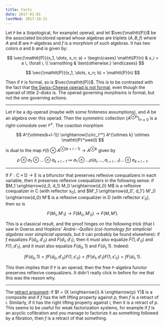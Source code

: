 ```yaml
---
title: Facts
date: 2017-01-01
lastMod: 2017-10-31
---
```


Let $\mathtt{P}$ be a (topological, for example) operad, and let $\vec{\mathtt{P}}$ be the associated bicolored operad whose algebras are triplets $(A,B,f)$ where $A$ and $B$ are $\mathtt{P}$-algebras and $f$ is a morphism of such algebras. It has two colors $a$ and $b$ and is given by:

$$
\vec{\mathtt{P}}(x_1, \dots, x_n; a) = \begin{cases} \mathtt{P}(n) & x_i = a \, \forall i, \\ \varnothing & \text{otherwise.} \end{cases}
$$

$$
\vec{\mathtt{P}}(x_1, \dots, x_n; b) = \mathtt{P}(n)
$$

Then if $\mathtt{P}$ is formal, so is $\vec{\mathtt{P}}$. This is to be contrasted with the fact that [the Swiss-Cheese operad is not formal](http://arxiv.org/abs/1404.2484), even though the operad of little $2$-disks is. The operad governing morphisms is formal, but not the one governing actions.

---

Let $\mathtt{P}$ be a dg-operad (maybe with some finiteness assumptions), and $A$ be an algebra over this operad. Then the symmetric collection $\{ A^{\otimes n} \}_{n \ge 0}$ is a right-comodule over $\mathtt{P}^\vee$. The coaction morphism

$$
A^{\otimes(k+l-1)} \xrightarrow{\circ_i^*} A^{\otimes k} \otimes \mathtt{P}^\vee(l)
$$

is dual to the map $\mathtt{P}(l) \otimes A^{\otimes(k+l-1)} \to A^{\otimes k}$ given by

$$
\rho \otimes a_1 \otimes \dots \otimes a_{k+l-1} \mapsto a_1 \otimes \dots \rho(a_i, \dots, a_{i+l-1}) \dots \otimes a_{k+l-1}.
$$

---

If $F : \mathsf{C} \times \mathsf{D} \to \mathsf{E}$ is a bifunctor that preserves reflexive coequalizers in each variable, then it preserves reflexive coequalizers in the following sense: if $M_1 \xrightarrow{d_0, d_1} M_0 \xrightarrow{d_0} M$ is a reflexive coequalizer in $\mathsf{C}$ (with reflector $s_0$), and $M'_1 \xrightarrow{d_0', d_1'} M'_0 \xrightarrow{d_0} M'$ is a reflexive coequalizer in $\mathsf{D}$ (with reflector $s'_0$), then so is

$$
F(M_1, M'_1) \rightarrow F(M_0, M'_0) \to F(M, M').
$$

This is a classical result, and the proof hinges on the following trick (that I saw in Goerss and Hopkins' _André--Quillen (co)-homology for simplicial algebras over simplicial operads_, but it can probably be found elsewhere): if $f$ equalizes $F(d_0, d'_0)$ and $F(d_1, d'_1)$, then it must also equalize $F(1, d'_0)$ and $F(1, d'_1)$, and it must also equalize $F(d_0, 1)$ and $F(d_1, 1)$. Indeed:

$$
f F(d_0, 1) = f F(d_0, d'_0) F(1, s'_0) = f F(d_1, d'_1) F(1, s'_0) = f F(d_1, 1).
$$

This then implies that if $\mathtt{P}$ is an operad, then the free $\mathtt{P}$-algebra functor preserves reflexive coequalizers. It didn't really click in before for me that this was the reason why.

---

The [retract argument](https://ncatlab.org/nlab/show/retract+argument): if $f = (X \xrightarrow{i} A \xrightarrow{p} Y)$ is a composite and if $f$ has the left lifting property against $p$, then $f$ is a retract of $i$. Similarly, if it has the right lifting property against $i$, then it is a retract of $p$. This seems to be useful for weak factorization systems, for example if $f$ is an acyclic cofibration and you manage to factorize it as something followed by a fibration, then $f$ is a retract of that something.
